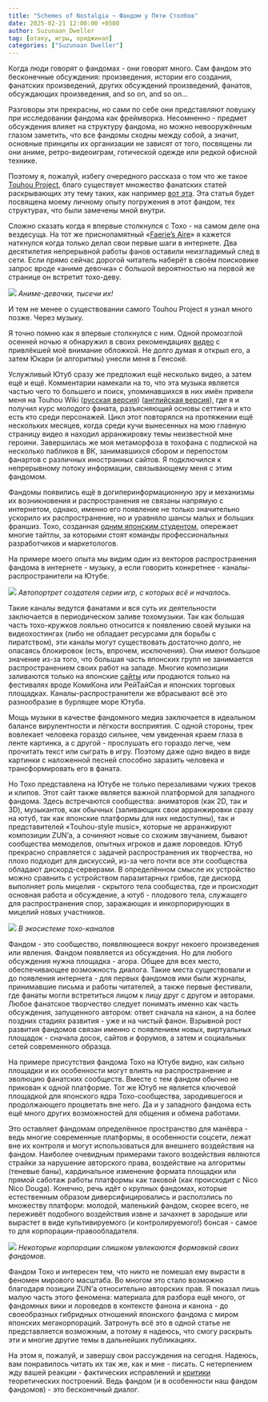 ```yaml
---
title: "Schemes of Nostalgia ~ Фандом у Пяти Столбов"
date: 2025-02-21 12:00:00 +0500
author: Suzunaan_Dweller
tag: [отаку, игры, ориджинал]
categories: ["Suzunaan Dweller"]
---
```


Когда люди говорят о фандомах - они говорят много. Сам фандом это бесконечные обсуждения: произведения, истории его создания, фанатских произведений, других обсуждений произведений, фанатов, обсуждающих произведения, and so on, and so on…

Разговоры эти прекрасны, но сами по себе они представляют ловушку при исследовании фандома как фреймворка. Несомненно - предмет обсуждения влияет на структуру фандома, но можно невооружённым глазом заметить, что все фандомы сходны между собой, а значит, основные принципы их организации не зависят от того, посвящены ли они аниме, ретро-видеоиграм, готической одежде или редкой офисной технике.

Поэтому я, пожалуй, избегу очередного рассказа о том что же такое [Touhou Project](https://en.wikipedia.org/wiki/Touhou_Project), благо существует множество фанатских статей раскрывающих эту тему таких, как например [вот эта](https://dtf.ru/u/91350-kirisame-marisa/1295374-sokrovishnica-pod-nazvaniem-touhou-project-vse-chto-nuzhno-znat-o-serii). Эта статья будет посвящена моему личному опыту погружения в этот фандом, тех структурах, что были замечены мной внутри.

Сложно сказать когда я впервые столкнулся с Тохо - на самом деле она вездесуща. На тот же приснопамятный «[Faerie’s Aire](https://blog.adamatomic.com/post/90967137085/faeries-aire-and-death-waltz-and-touhou)» я кажется наткнулся когда только делал свои первые шаги в интернете. Два десятилетия непрерывной работы фанов оставили неизгладимый след в сети. Если прямо сейчас дорогой читатель наберёт в своём поисковике запрос вроде «аниме девочка» с большой вероятностью на первой же странице он встретит тохо-деву.

![](https://i.postimg.cc/50JLyRDf/a65g8xn5p4621.jpg)
_Аниме-девочки, тысечи их!_

И тем не менее о существовании самого Touhou Project я узнал много позже. Через музыку.

Я точно помню как я впервые столкнулся с ним. Одной промозглой осенней ночью я обнаружил в своих рекомендациях [видео](https://www.youtube.com/watch?v=3aCG1YycPso) с привлёкшей моё внимание обложкой. Не долго думая я открыл его, а затем Юкари (и алгоритмы) унесли меня в Генсокё.

Услужливый Ютуб сразу же предложил ещё несколько видео, а затем ещё и ещё. Комментарии намекали на то, что эта музыка является частью чего то большего и поиск, упоминавшихся в них имён привели меня на Touhou Wiki ([русская версия](https://ru.touhouwiki.net/)) ([английская версия](https://en.touhouwiki.net/)), где я и получил курс молодого фаната, разъясняющий основы сеттинга и кто есть кто среди персонажей. Цикл этот повторялся на протяжении ещё нескольких месяцев, когда среди кучи вынесенных на мою главную страницу видео я находил арранжировку темы неизвестной мне героини. Завершилась же моя метаморфоза в тохофана с подпиской на несколько пабликов в ВК, занимавшихся сбором и перепостом фанартов с различных иностранных сайтов. Я подключился к непрерывному потоку информации, связывающему меня с этим фандомом.

Фандомы появились ещё в догиперинформационную эру и механизмы их возникновения и распространения не связаны напрямую с интернетом, однако, именно его появление не только значительно ускорило их распространение, но и уравняло шансы малых и больших франшиз. Тохо, созданная [одним японским студентом](https://en.wikipedia.org/wiki/ZUN_\(video_game_developer\)), опережает многие тайтлы, за которыми стоят команды профессиональных разработчиков и маркетологов.

На примере моего опыта мы видим один из векторов распространения фандома в интернете - музыку, а если говорить конкретнее - каналы-распространители на Ютубе.

![](https://i.postimg.cc/P5G180nB/ZUN.png)
_Автопортрет создателя серии игр, с которых всё и началось._

Такие каналы ведутся фанатами и вся суть их деятельности заключается в периодическом заливе тохомузыки. Так как большая часть тохо-кружков лояльно относится к появлению своей музыки на видеохостингах (либо не обладает ресурсами для борьбы с пиратством), эти каналы могут существовать достаточно долго, не опасаясь блокировок (есть, впрочем, исключения). Они имеют большое значение из-за того, что большая часть японских групп не занимается распространением своих работ на западе. Многие композиции заливаются только на японские [сайты](https://www.nicovideo.jp/) или продаются только на фестивалях вроде КомиКона или РейТайСая и японских торговых площадках. Каналы-распространители же вбрасывают всё это разнообразие в бурлящее море Ютуба.

Мощь музыки в качестве фандомного медиа заключается в идеальном балансе вирулентности и лёгкости восприятия. С одной стороны, трек вовлекает человека гораздо сильнее, чем увиденная краем глаза в ленте картинка, а с другой - прослушать его гораздо легче, чем прочитать текст или сыграть в игру. Поэтому даже одно видео в виде картинки с наложенной песней способно заразить человека и трансформировать его в фаната.

Но Тохо представлена на Ютубе не только перезаливами чужих треков и клипов. Этот сайт также является важной платформой для западного фандома. Здесь встречаются сообщества: аниматоров (как 2D, так и 3D), музыкантов, как обычных (заливающих свои арранжировки сразу на ютуб, так как японские платформы для них недоступны), так и представителей «Touhou-style music», которые не арранжируют композиции ZUN’а, а сочиняют новые со схожим звучанием, бывают сообщества мемоделов, опытных игроков и даже лороведов. Ютуб прекрасно справляется с задачей распространения их творчества, но плохо подходит для дискуссий, из-за чего почти все эти сообщества обладают дискорд-серверами. В определённом смысле их устройство можно сравнить с устройством паразитарных грибов, где дискорд выполняет роль мицелия - скрытого тела сообщества, где и происходит основная работа и обсуждение, а ютуб - плодового тела, служащего для распространения спор, заражающих и инкорпорирующих в мицелий новых участников.

![](https://i.postimg.cc/G2jYyj1G/kirisame-marisa-mushroom-parent-and-mushroom-child-touhou-and-2-more-drawn-by-zhuxie1264852-sampl.jpg)
_В экосистеме тохо-каналов_

Фандом - это сообщество, появляющееся вокруг некоего произведения или явления. Фандом появляется из обсуждения. Но для любого обсуждения нужна площадка - агора. Общее для всех место, обеспечивающее возможность диалога. Такие места существовали и до появления интернета - для первых фандомов ими были журналы, принимавшие письма и работы читателей, а также первые фестивали, где фанаты могли встретиться лицом к лицу друг с другом и авторами. Любое фанатское творчество следует понимать именно как часть обсуждения, запущенного автором: ответ сначала на канон, а на более поздних стадиях развития - уже и на чистый фанон. Взрывной рост развития фандомов связан именно с появлением новых, виртуальных площадок - сначала досок, сайтов и форумов, а затем и социальных сетей современного образца.

На примере присутствия фандома Тохо на Ютубе видно, как сильно площадки и их особенности могут влиять на распространение и эволюцию фанатских сообществ. Вместе с тем фандом обычно не прикован к одной платформе. Тот же Ютуб не является ключевой площадкой для японского ядра Тохо-сообщества, зародившегося и продолжающего процветать вне него. Да и у западного фандома есть ещё много других возможностей для общения и обмена работами.

Это оставляет фандомам определённое пространство для манёвра - ведь многие современные платформы, в особенности соцсети, лежат вне их контроля и могут использоваться для внешнего воздействия на фандом. Наиболее очевидным примерами такого воздействия являются страйки за нарушение авторского права, воздействие на алгоритмы (теневые баны), кардинальное изменение формата площадки или прямой саботаж работы платформы как таковой (как происходит с Nico Nico Douga). Конечно, речь идёт о крупных фандомах, которые естественным образом диверсифицировались и расползлись по множеству платформ: молодой, маленький фандом, скорее всего, не переживёт подобного воздействия извне и зачахнет в зародыше или вырастет в виде культивируемого (и контролируемого!) бонсая - самое то для корпорации-правообладателя.

![](https://ae01.alicdn.com/kf/Sb668cd0f43474b7a9341c2993a2349b7g.jpg)
_Некоторые корпорации слишком увлекаются формовкой своих фандомов._

Фандом Тохо и интересен тем, что никто не помешал ему вырасти в феномен мирового масштаба. Во многом это стало возможно благодаря позиции ZUN’а относительно авторских прав. Я показал лишь малую часть этого феномена: материала для разбора ещё много, от фандомных вики и лороведов в контексте фанона и канона - до своеобразных гибридных отношений японского фандома с миром японских мегакорпораций. Затронуть всё это в одной статье не представляется возможным, а потому я надеюсь, что смогу раскрыть эти и многие другие темы в дальнейших публикациях.

На этом я, пожалуй, и завершу свои рассуждения на сегодня. Надеюсь, вам понравилось читать их так же, как и мне - писать. С нетерпением жду вашей реакции - фактических исправлений и [критики](https://www.youtube.com/watch?v=MR1hyiOk0OY) теоретических построений. Ведь фандом (и в особенности наш фандом фандомов) - это бесконечный диалог.
